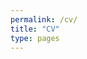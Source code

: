 ```yaml
---
permalink: /cv/
title: "CV"
type: pages
---
```


<object data="{{ site.url }}{{ site.baseurl }}/cv-github-feb22.pdf" width="2000" height="2600" type="application/pdf"></object>
